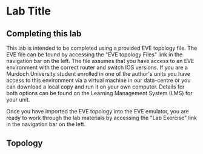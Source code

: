 # Lab Title

## Completing this lab
This lab is intended to be completed using a provided EVE topology file.  The EVE file can be found by accessing the "EVE topology Files" link in the navigation bar on the left.  The file assumes that you have access to an EVE environment with the correct router and switch IOS versions.  If you are a Murdoch University student enrolled in one of the author's units you have access to this environment via a virtual machine in our data-centre or you can download a local copy and run it on your own computer.  Details for both options can be found on the Learning Management System (LMS) for your unit.

Once you have imported the EVE topology into the EVE emulator, you are ready to work through the lab materials by accessing the "Lab Exercise" link in the navigation bar on the left.

## Topology

